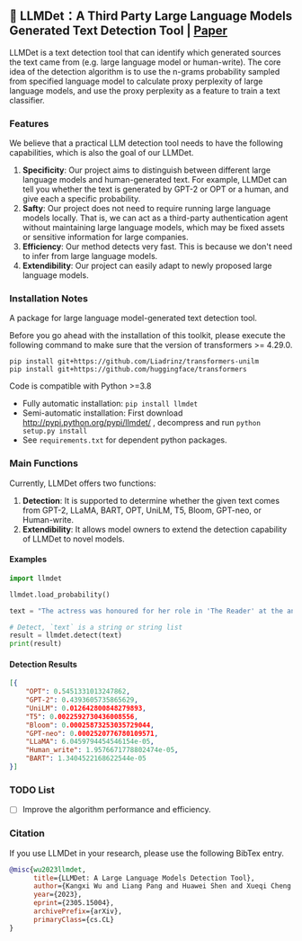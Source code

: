 ## 🪬 LLMDet：A Third Party Large Language Models Generated Text Detection Tool | [Paper](https://arxiv.org/abs/2305.15004)

LLMDet is a text detection tool that can identify which generated sources the text came from (e.g. large language model or human-write). The core idea of the detection algorithm is to use the n-grams probability sampled from specified language model to calculate proxy perplexity of large language models, and use the proxy perplexity as a feature to train a text classifier.

### Features
We believe that a practical LLM detection tool needs to have the following capabilities, which is also the goal of our LLMDet.

1. **Specificity**: Our project aims to distinguish between different large language models and human-generated text. For example, LLMDet can tell you whether the text is generated by GPT-2 or OPT or a human, and give each a specific probability.
2. **Safty**: Our project does not need to require running large language models locally. That is, we can act as a third-party authentication agent without maintaining large language models, which may be fixed assets or sensitive information for large companies.
3. **Efficiency**: Our method detects very fast. This is because we don't need to infer from large language models.
4. **Extendibility**: Our project can easily adapt to newly proposed large language models. 


### Installation Notes
A package for large language model-generated text detection tool.

Before you go ahead with the installation of this toolkit, please execute the following command to make sure that the version of transformers >= 4.29.0.
```shell
pip install git+https://github.com/Liadrinz/transformers-unilm
pip install git+https://github.com/huggingface/transformers
```

Code is compatible with Python >=3.8
  * Fully automatic installation: `pip install llmdet`
  * Semi-automatic installation: First download http://pypi.python.org/pypi/llmdet/ , decompress and run `python setup.py install`
  * See `requirements.txt` for dependent python packages.

### Main Functions
Currently, LLMDet offers two functions:

1. **Detection**: It is supported to determine whether the given text comes from GPT-2, LLaMA, BART, OPT, UniLM, T5, Bloom, GPT-neo, or Human-write.
2. **Extendibility**: It allows model owners to extend the detection capability of LLMDet to novel models.

#### Examples
```python
import llmdet

llmdet.load_probability()

text = "The actress was honoured for her role in 'The Reader' at the annual ceremony, which was held at the Royal Albert Hall. The film, which is based on the novel by the same name by Philip Roth, tells the story of a New York Times reporter who returns to his hometown to cover the death of his brother-in-law. Winslet plays his wife, with whom he has been divided since the death of their son.\nIn the film, Winslet plays the mother of the grieving brother-in-law.\nThe actress also won a Golden Globe for her role in the film at the ceremony in November.\nWinslet was also nominated for an Oscar for her role in 'The Reader'.\nThe 63-year-old Winslet was seen accepting her awards at the ceremony, where she was joined by her husband, John Krasinski, who has been nominated for best supporting actor in the film.\nWinslet and Krasinski met while"

# Detect, `text` is a string or string list
result = llmdet.detect(text)
print(result)
```
#### Detection Results
```json
[{
    "OPT": 0.5451331013247862,
    "GPT-2": 0.4393605735865629, 
    "UniLM": 0.012642800848279893, 
    "T5": 0.0022592730436008556, 
    "Bloom": 0.00025873253035729044, 
    "GPT-neo": 0.0002520776780109571, 
    "LLaMA": 6.0459794454546154e-05, 
    "Human_write": 1.9576671778802474e-05, 
    "BART": 1.3404522168622544e-05
}]
```
### TODO List
  - [ ] Improve the algorithm performance and efficiency.

### Citation
If you use LLMDet in your research, please use the following BibTex entry.
```bibtex
@misc{wu2023llmdet,
      title={LLMDet: A Large Language Models Detection Tool}, 
      author={Kangxi Wu and Liang Pang and Huawei Shen and Xueqi Cheng and Tat-Seng Chua},
      year={2023},
      eprint={2305.15004},
      archivePrefix={arXiv},
      primaryClass={cs.CL}
}
```



